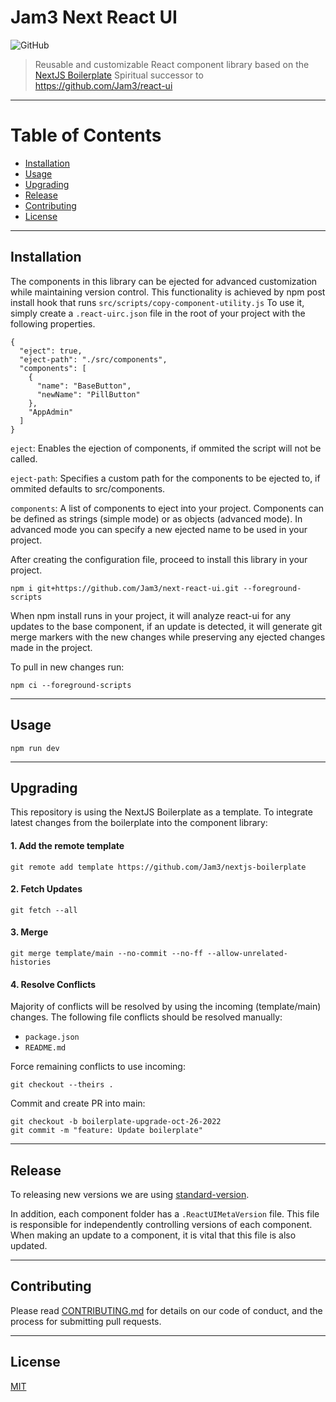 # Jam3 Next React UI

![GitHub](https://img.shields.io/github/license/jam3/nyg-nextjs)

> Reusable and customizable React component library based on the [NextJS Boilerplate](https://github.com/Jam3/nextjs-boilerplate)
> Spiritual successor to https://github.com/Jam3/react-ui

---

# Table of Contents

- [Installation](#installation)
- [Usage](#usage)
- [Upgrading](#upgrading)
- [Release](#release)
- [Contributing](#contributing)
- [License](#license)

---

## Installation

The components in this library can be ejected for advanced customization while maintaining version control. This functionality is achieved by npm post install hook that runs `src/scripts/copy-component-utility.js` To use it, simply create a `.react-uirc.json` file in the root of your project with the following properties.

```
{
  "eject": true,
  "eject-path": "./src/components",
  "components": [
    {
      "name": "BaseButton",
      "newName": "PillButton"
    },
    "AppAdmin"
  ]
}
```

`eject`: Enables the ejection of components, if ommited the script will not be called.

`eject-path`: Specifies a custom path for the components to be ejected to, if ommited defaults to src/components.

`components`: A list of components to eject into your project. Components can be defined as strings (simple mode) or as objects (advanced mode). In advanced mode you can specify a new ejected name to be used in your project.

After creating the configuration file, proceed to install this library in your project.

```
npm i git+https://github.com/Jam3/next-react-ui.git --foreground-scripts
```

When npm install runs in your project, it will analyze react-ui for any updates to the base component, if an update is detected, it will generate git merge markers with the new changes while preserving any ejected changes made in the project.

To pull in new changes run:

```
npm ci --foreground-scripts
```

---

## Usage

```
npm run dev
```

---

## Upgrading

This repository is using the NextJS Boilerplate as a template. To integrate latest changes from the boilerplate into the component library:

#### 1. Add the remote template

```
git remote add template https://github.com/Jam3/nextjs-boilerplate
```

#### 2. Fetch Updates

```
git fetch --all
```

#### 3. Merge

```
git merge template/main --no-commit --no-ff --allow-unrelated-histories
```

#### 4. Resolve Conflicts

Majority of conflicts will be resolved by using the incoming (template/main) changes. The following file conflicts should be resolved manually:

- `package.json`
- `README.md`

Force remaining conflicts to use incoming:

```
git checkout --theirs .
```

Commit and create PR into main:

```
git checkout -b boilerplate-upgrade-oct-26-2022
git commit -m "feature: Update boilerplate"
```

---

## Release

To releasing new versions we are using [standard-version](https://github.com/conventional-changelog/standard-version).

In addition, each component folder has a `.ReactUIMetaVersion` file. This file is responsible for independently controlling versions of each component. When making an update to a component, it is vital that this file is also updated.

---

## Contributing

Please read [CONTRIBUTING.md](CONTRIBUTING.md) for details on our code of conduct, and the process for submitting
pull requests.

---

## License

[MIT](LICENSE)

